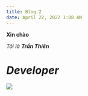 ```yaml
---
title: Blog 2
date: April 22, 2022 1:08 AM
---
```

**Xin chào**

*Tôi là **Trần Thiên***

# ***Developer***

![](/uploads/go-i-a-n-nhu-ng-so-t-tomyum.jpg)